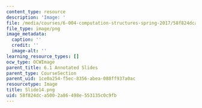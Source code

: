 ```yaml
---
content_type: resource
description: 'Image: '
file: /media/courses/6-004-computation-structures-spring-2017/58f824dca5002a86498e553135c0c9fb_Slide14.png
file_type: image/png
image_metadata:
  caption: ''
  credit: ''
  image-alt: ''
learning_resource_types: []
ocw_type: OCWImage
parent_title: 6.1 Annotated Slides
parent_type: CourseSection
parent_uid: 1ce0a254-f5ec-8356-abea-088ff937a0ac
resourcetype: Image
title: Slide14.png
uid: 58f824dc-a500-2a86-498e-553135c0c9fb
---
```

